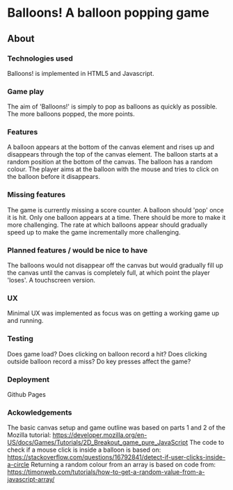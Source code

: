 # Balloons! A balloon popping game



## About
### Technologies used
Balloons! is implemented in HTML5 and Javascript.

### Game play
The aim of 'Balloons!' is simply to pop as balloons as quickly as possible. The more balloons popped, the more points.

### Features
A balloon appears at the bottom of the canvas element and rises up and disappears through the top of the canvas element. The balloon starts at a random position at the bottom of the canvas. The balloon has a random colour. The player aims at the balloon with the mouse and tries to click on the balloon before it disappears. 

### Missing features
The game is currently missing a score counter.
A balloon should 'pop' once it is hit.
Only one balloon appears at a time. There should be more to make it more challenging.
The rate at which balloons appear should gradually speed up to make the game incrementally more challenging.

### Planned features / would be nice to have
The balloons would not disappear off the canvas but would gradually fill up the canvas until the canvas is completely full, at which point the player 'loses'. 
A touchscreen version.

### UX
Minimal UX was implemented as focus was on getting a working game up and running.

### Testing
Does game load?
Does clicking on balloon record a hit?
Does clicking outside balloon record a miss?
Do key presses affect the game?

### Deployment
Github Pages

### Ackowledgements
The basic canvas setup and game outline was based on parts 1 and 2 of the Mozilla tutorial: https://developer.mozilla.org/en-US/docs/Games/Tutorials/2D_Breakout_game_pure_JavaScript
The code to check if a mouse click is inside a balloon is based on: https://stackoverflow.com/questions/16792841/detect-if-user-clicks-inside-a-circle
Returning a random colour from an array is based on code from: https://timonweb.com/tutorials/how-to-get-a-random-value-from-a-javascript-array/


